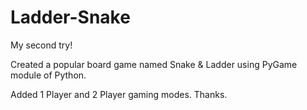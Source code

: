 # Ladder-Snake
My second try!

Created a popular board game named Snake & Ladder using PyGame module of Python.

Added 1 Player and 2 Player gaming modes.
Thanks.
